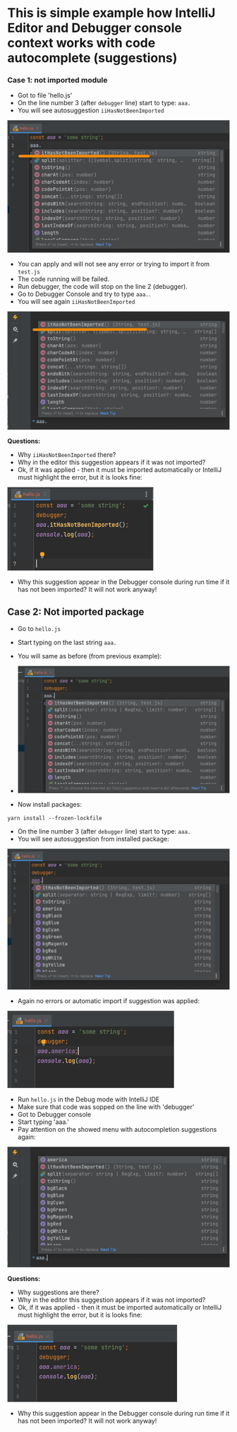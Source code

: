 # This is simple example how IntelliJ Editor and Debugger console context works with code autocomplete (suggestions)

### Case 1: not imported module
- Got to file 'hello.js'
- On the line number 3 (after `debugger` line) start to type: `aaa.`
- You will see autosuggestion `iiHasNotBeenImported`

![img.png](img.png)

- You can apply and will not see any error or trying to import it from `test.js`
- The code running will be failed.
- Run debugger, the code will stop on the line 2 (debugger).
- Go to Debugger Console and try to type `aaa.`.
- You will see again `iiHasNotBeenImported`

![img_1.png](img_1.png)

**Questions:** 
- Why `iiHasNotBeenImported` there?
- Why in the editor this suggestion appears if it was not imported? 
- Ok, if it was applied - then it must be imported automatically or IntelliJ must highlight the error, but it is looks fine:

![img_3.png](img_3.png)

- Why this suggestion appear in the Debugger console during run time if it has not been imported? It will not work anyway!


## Case 2: Not imported package
- Go to `hello.js`
- Start typing on the last string `aaa.`
- You will same as before (from previous example):

- ![img_4.png](img_4.png)

- Now install packages:

```shell
yarn install --frozen-lockfile
```

- On the line number 3 (after `debugger` line) start to type: `aaa.`
- You will see autosuggestion from installed package: 

![img_5.png](img_5.png)
 
- Again no errors or automatic import if suggestion was applied:

![img_6.png](img_6.png)

- Run `hello.js` in the Debug mode with IntelliJ IDE
- Make sure that code was sopped on the line with 'debugger'
- Got to Debugger console
- Start typing 'aaa.'
- Pay attention on the showed menu with autocompletion suggestions again:

![img_7.png](img_7.png)


**Questions:**
- Why suggestions are there?
- Why in the editor this suggestion appears if it was not imported?
- Ok, if it was applied - then it must be imported automatically or IntelliJ must highlight the error, but it is looks fine:

![img_8.png](img_8.png)

- Why this suggestion appear in the Debugger console during run time if it has not been imported? It will not work anyway!

